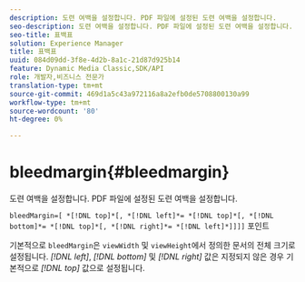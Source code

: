 ```yaml
---
description: 도련 여백을 설정합니다. PDF 파일에 설정된 도련 여백을 설정합니다.
seo-description: 도련 여백을 설정합니다. PDF 파일에 설정된 도련 여백을 설정합니다.
seo-title: 표백표
solution: Experience Manager
title: 표백표
uuid: 084d09dd-3f8e-4d2b-8a1c-21d87d925b14
feature: Dynamic Media Classic,SDK/API
role: 개발자,비즈니스 전문가
translation-type: tm+mt
source-git-commit: 469d1a5c43a972116a8a2efb0de5708800130a99
workflow-type: tm+mt
source-wordcount: '80'
ht-degree: 0%

---
```



# bleedmargin{#bleedmargin}

도련 여백을 설정합니다. PDF 파일에 설정된 도련 여백을 설정합니다.

`bleedMargin=[ *[!DNL top]*[, *[!DNL left]*= *[!DNL top]*[, *[!DNL bottom]*= *[!DNL top]*[, *[!DNL right]*= *[!DNL left]*]]]]` 포인트

기본적으로 `bleedMargin`은 `viewWidth` 및 `viewHeight`에서 정의한 문서의 전체 크기로 설정됩니다. *[!DNL left]*, *[!DNL bottom]* 및 *[!DNL right]* 값은 지정되지 않은 경우 기본적으로 *[!DNL top]* 값으로 설정됩니다.
